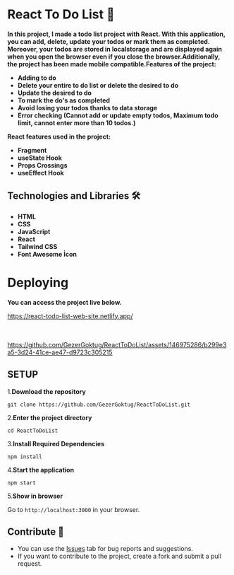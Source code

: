 # React To Do List 📝

**<p>In this project, I made a todo list project with React. With this application, you can add, delete, update your todos or mark them as completed. Moreover, your todos are stored in localstorage and are displayed again when you open the browser even if you close the browser.Additionally, the project has been made mobile compatible.Features of the project:</p>**
<strong>
<ul>
<li>Adding to do</li>
<li>Delete your entire to do list or delete the desired to do</li>
<li>Update the desired to do</li>
<li>To mark the do's as completed</li>
<li>Avoid losing your todos thanks to data storage</li>
<li>Error checking (Cannot add or update empty todos, Maximum todo limit, cannot enter more than 10 todos.)</li>

  
</ul>
<p>React features used in the project:</p>
<ul>
  <li>Fragment</li>
  <li>useState Hook</li>
  <li>Props Crossings</li>
  <li>useEffect Hook</li>
</ul>
</strong>

## Technologies and Libraries 🛠️
<strong><ul>
<li>HTML </li>  
<li>CSS</li>  
<li>JavaScript</li>  
<li>React</li>  
<li>Tailwind CSS</li>  
<li>Font Awesome İcon</li>  
</ul></strong>


# Deploying

**<p>You can access the project live below.</p>**

<a href="https://react-todo-list-web-site.netlify.app/">https://react-todo-list-web-site.netlify.app/</a>
<br>
<br>
<br>



https://github.com/GezerGoktug/ReactToDoList/assets/146975286/b299e3a5-3d24-41ce-ae47-d9723c305215






## SETUP

1.**Download the repository**

```
git clone https://github.com/GezerGoktug/ReactToDoList.git
```

2.**Enter the project directory**

```
cd ReactToDoList
```

3.**Install Required Dependencies**

```
npm install
```

4.**Start the application**

```
npm start
```

5.**Show in browser**

Go to `http://localhost:3000` in your browser.




## Contribute 🤝

- You can use the [Issues](https://github.com/GezerGoktug/ReactToDoList) tab for bug reports and suggestions.
- If you want to contribute to the project, create a fork and submit a pull request.
